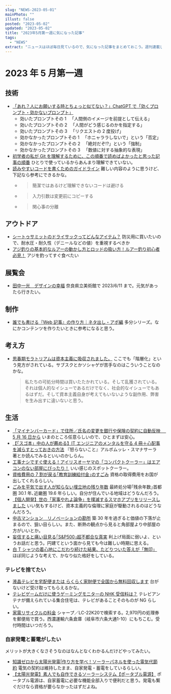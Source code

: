 ```yaml
---
slug: "NEWS-2023-05-01"
mainPhoto: ""
illust: false
posted: "2023-05-02"
updated: "2023-05-02"
title: "2023年5月第一週に気になった記事"
tags:
  - "NEWS"
extract: "ニュースはほぼ毎日見ているので、気になった記事をまとめておこう。週刊連載したい。"
---
```


# 2023 年 5 月第一週

## 技術

- [「あれ？人にお願いする時とちょっと似てない？」ChatGPT で「効くプロンプト・効かないプロンプト」](https://logmi.jp/tech/articles/328574)
  - 効いたプロンプトその 1 　「人間側のイメージを前提として伝える」
  - 効いたプロンプトその 2 　「人間がどう感じるのかを指定する」
  - 効いたプロンプトその 3 　「リクエストの 2 度投げ」
  - 効かなかったプロンプトその 1 　「ホニャララしないで」という「否定」
  - 効かなかったプロンプトその 2 　「絶対だぞ!?」という「強制」
  - 効かなかったプロンプトその 3 　「数値に対する抽象的な表現」
- [初学者の私が Git を理解するために、この順番で読めばよかったと思った記事の順番](https://qiita.com/muranakar/items/e3e8e8187d32120c7fdf)
  ひとりで使っているからあんまり理解できていない。
- [読みやすいコードを書くためのガイドライン](https://zenn.dev/arsaga/articles/ba9ec8c004511c)
  難しい内容のように思うけど、下記なら参考にできるかな。
  - > 簡潔ではあるけど理解できないコードは避ける
  - > 入力引数は変更前にコピーする
  - > 関心事の分離

## アウトドア

- [シートゥサミットのドライサックってどんなアイテム？](https://yamahack.com/5688)
  防災用に買いたいので、耐水圧・耐久性（デニールなどの値）を重視するべきか
- [アジ釣りの基本的なルアーの動かし方とロッドの扱い方！ルアー釣り初心者必見！](https://www.goodspress.jp/reports/494166/3/)
  アジを釣ってすぐ食べたい

## 展覧会

- [田中一光　デザインの幸福](https://www.japandesign.ne.jp/event/tanakaikko-nara/)
  奈良県立美術館で 2023/6/11 まで。元気があったら行きたい。

## 制作

- [誰でも書ける『Web 記事』の作り方｜ネタ出し・アポ編](https://www.e-aidem.com/ch/jimocoro/entry/bhb08)
  多分シリーズ。なにかコンテンツを作りたいときに参考になると思う。

## 考え方

- [思春期モラトリアムは資本主義に吸収されました。](https://blog.tinect.jp/?p=81463)
  ここでも「階層化」という見方がされている。サブスクとかソシャゲが苦手なのはこういうことなのかな。
  > 私たちの可処分時間は買いたたかれている。そして乱獲されている。それは個人的なイシューであるだけでなく、社会的なイシューでもあるはずだ。そして資本主義自身が考えてもいないような副作用、弊害を生み出すに違いないと思う。

## 生活

- [「マイナンバーカード」で住所／氏名の変更を銀行や保険の契約に自動反映　 5 月 16 日から](https://www.itmedia.co.jp/mobile/articles/2304/25/news178.html)
  いまのところ任意らしいので、ひとまずは安心。
- [【「スゴ本」中の人が薦める】IT エンジニアのメンタルを守る 4 冊＋心配事を減らすとっておきの方法](【「スゴ本」中の人が薦める】ITエンジニアのメンタルを守る4冊＋心配事を減らすとっておきの方法)
  『怒らないこと』アルボムッレ・スマナサーラ 著とか読んでみるといいのかしらん。
- [工事ナシですぐ使える！アイリスオーヤマの「コンパクトクーラー」はエアコンのない部屋にぴったり！](https://www.goodspress.jp/news/525331/2/)
  いい感じのスポットクーラー。
- [資格費用の 7 割が戻る｢教育訓練給付金｣のすごみ](https://toyokeizai.net/articles/-/667688)
  資格の取得費用をお国が出してくれるらしい。
- [ごみを平気で出す人が知らない埋立地の残り年数](https://toyokeizai.net/articles/-/667540?page=3)
  最終処分場｢残余年数｣首都圏 30.1 年､近畿圏 19.6 年らしい。自分が住んでいる地域はどうなんだろう。
- [【個人開発】世の「家事やれよ論争」を撲滅するスマホアプリをリリースしました](https://qiita.com/mogkane916/items/64e3d34e5338638ab1a2)
  いい気もするけど、資本主義的な倫理に家庭が駆動されるのはどうなんだろう。
- [中古マンション　リノベーションの勘所](https://www.nikkei.com/article/DGXZQOUB174O40X10C23A4000000/)
  築 30 年を過ぎると価値の下落が止まるので、狙い目らしい。また、断熱の観点から見ると角部屋より中部屋の方がいいとか。
- [妄信すると痛い目見る｢S&P500｣超不都合な真実](https://toyokeizai.net/articles/-/664329)
  利上げ局面に弱いよ、というお話だと思う。円建てという面から見ても今は難しい時期に思える。
- [白 T シャツの着心地にこだわり続けた結果、たどりついた答えが「無印」](https://dailyportalz.jp/kiji/muji-white-t-shirt-is-the-best)
  ほぼ同じような考えで、かなり似た格好をしている。

### テレビを捨てたい

- [液晶テレビを宅配便または らくらく家財便で全国から無料回収します](https://www.2060.jp/qanda/565.html)
  台がないけど受け取ってもらえるかな。
- [テレビゲームだけに使うゲーミングモニターの NHK 受信料は？](https://radiolife.com/tips/59836/)
  テレビアンテナが備えられている集合住宅は、テレビがあることそのものが NG らしい。
- [家電リサイクルの料金](https://www.rkc.aeha.or.jp/type_name.html)
  シャープ／LC-22K20で検索する。2,970円の処理券を郵便局で買う。西濃運輸六条倉庫（岐阜市六条大通1-10）にもちこむ。受付時間はいつだろう。

### 自家発電と蓄電がしたい

メリットが大きくなさそうなのはなんとなくわかるんだけどやってみたい。

- [知識ゼロから太陽光発電|作り方を学べ！ソーラーパネルを使った電気代節約](https://solar-power-self-made.jp/how-to-make-solar-power/)
  電気の契約は維持したまま、自家発電・蓄電をしているらしい。
- [【太陽光発電】素人でも自作できるソーラーシステム【ポータブル電源】](https://blog.chibakaoru.jp/portable20201217/)
  ポータブル電源は、自家蓄電に必要な機能全部入りで便利だと思う。発電も繋ぐだけなら資格が要らなかったはずだよね。
